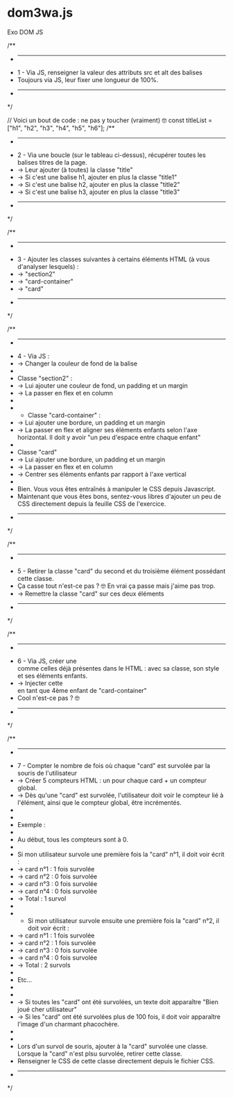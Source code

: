 # dom3wa.js
Exo DOM JS



/**
 * --------------------------------
 * 1 - Via JS, renseigner la valeur des attributs src et alt des balises <img>
 * Toujours via JS, leur fixer une longueur de 100%.
 * --------------------------------
 */




// Voici un bout de code : ne pas y toucher (vraiment) 🤓
const titleList = ["h1", "h2", "h3", "h4", "h5", "h6"];
/**
 * --------------------------------
 * 2 - Via une boucle (sur le tableau ci-dessus), récupérer toutes les balises titres de la page.
 * → Leur ajouter (à toutes) la classe "title"
 * → Si c'est une balise h1, ajouter en plus la classe "title1"
 * → Si c'est une balise h2, ajouter en plus la classe "title2"
 * → Si c'est une balise h3, ajouter en plus la classe "title3"
 * --------------------------------
 */





/**
 * --------------------------------
 * 3 - Ajouter les classes suivantes à certains éléments HTML (à vous d'analyser lesquels) :
 * → "section2"
 * → "card-container" 
 * → "card" 
 * --------------------------------
 */






/**
 * --------------------------------
 * 4 - Via JS : 
 * → Changer la couleur de fond de la balise <main></main>
 * 
 * Classe "section2" :
 * → Lui ajouter une couleur de fond, un padding et un margin
 * → La passer en flex et en column
 * 
 * * Classe "card-container" :
 * → Lui ajouter une bordure, un padding et un margin
 * → La passer en flex et aligner ses éléments enfants selon l'axe horizontal. Il doit y avoir "un peu d'espace entre chaque enfant"
 * 
 * Classe "card"
 * → Lui ajouter une bordure, un padding et un margin
 * → La passer en flex et en column
 * → Centrer ses éléments enfants par rapport à l'axe vertical
 * 
 * Bien. Vous vous êtes entraînés à manipuler le CSS depuis Javascript.
 * Maintenant que vous êtes bons, sentez-vous libres d'ajouter un peu de CSS directement depuis la feuille CSS de l'exercice.
 * --------------------------------
 */





/**
 * --------------------------------
 * 5 - Retirer la classe "card" du second et du troisième élément possédant cette classe.
 * Ça casse tout n'est-ce pas ? 🤓 En vrai ça passe mais j'aime pas trop. 
 * → Remettre la classe "card" sur ces deux éléments
 * --------------------------------
 */





/**
 * --------------------------------
 * 6 - Via JS, créer une <div> comme celles déjà présentes dans le HTML : avec sa classe, son style et ses éléments enfants. 
 * → Injecter cette <div> en tant que 4ème enfant de "card-container"
 * Cool n'est-ce pas ? 🤓
 * --------------------------------
 */






/**
 * --------------------------------
 * 7 - Compter le nombre de fois où chaque "card" est survolée par la souris de l'utilisateur
 * → Créer 5 compteurs HTML : un pour chaque card + un compteur global.
 * → Dès qu'une "card" est survolée, l'utilisateur doit voir le compteur lié à l'élément, ainsi que le compteur global, être incrémentés. 
 * 
 * 
 * Exemple :
 *
 * Au début, tous les compteurs sont à 0.
 * 
 * Si mon utilisateur survole une première fois la "card" n°1, il doit voir écrit : 
 * → card n°1 : 1 fois survolée
 * → card n°2 : 0 fois survolée
 * → card n°3 : 0 fois survolée
 * → card n°4 : 0 fois survolée
 * → Total : 1 survol
 * 
 *  * Si mon utilisateur survole ensuite une première fois la "card" n°2, il doit voir écrit : 
 * → card n°1 : 1 fois survolée
 * → card n°2 : 1 fois survolée
 * → card n°3 : 0 fois survolée
 * → card n°4 : 0 fois survolée
 * → Total : 2 survols
 * 
 * Etc...
 * 
 * 
 * → Si toutes les "card" ont été survolées, un texte doit apparaître "Bien joué cher utilisateur"
 * → Si les "card" ont été survolées plus de 100 fois, il doit voir apparaître l'image d'un charmant phacochère. 
 * 
 * 
 * Lors d'un survol de souris, ajouter à la "card" survolée une classe. Lorsque la "card" n'est plsu survolée, retirer cette classe.
 * Renseigner le CSS de cette classe directement depuis le fichier CSS. 
 * --------------------------------
 */

